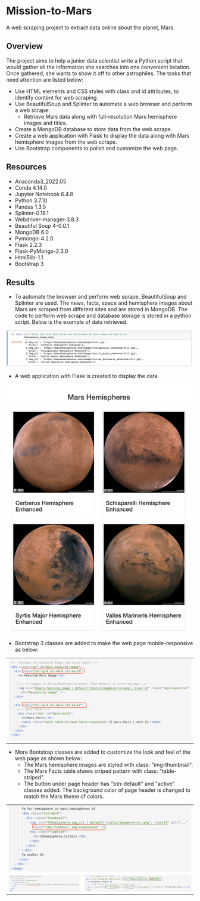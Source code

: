 # Mission-to-Mars

A web scraping project to extract data online about the planet, Mars.

## Overview

The project aims to help a junior data scientist write a Python script that would gather all the information she searches into one convenient location. Once gathered, she wants to show it off to other astrophiles. The tasks that need attention are listed below:
- Use HTML elements and CSS styles with class and id attributes, to identify content for web scraping.
- Use BeautifulSoup and Splinter to automate a web browser and perform a web scrape:
  - Retrieve Mars data along with full-resolution Mars hemisphere images and titles.
- Create a MongoDB database to store data from the web scrape.
- Create a web application with Flask to display the data along with Mars hemisphere images from the web scrape.
- Use Bootstrap components to polish and customize the web page.

## Resources

- Anaconda3_2022.05
- Conda 4.14.0
- Jupyter Notebook 6.4.8
- Python 3.7.10
- Pandas 1.3.5
- Splinter-0.18.1
- Webdriver-manager-3.8.3
- Beautiful Soup 4-0.0.1
- MongoDB 6.0 
- Pymongo-4.2.0
- Flask 2.2.3
- Flask-PyMongo-2.3.0
- Html5lib-1.1
- Bootstrap 3

## Results
- To automate the browser and perform web scrape, BeautifulSoup and Splinter are used. The news, facts, space and hemisphere images about Mars are scraped from different sites and are stored in MongoDB. The code to perform web scrape and database storage is stored in a python script. Below is the example of data retrieved.
<img src="Resources/hemisphere_scrape.png" width="600"/>

- A web application with Flask is created to display the data. 
<img src="Resources/hemisphere_img.png" width="600"/>

- Bootstrap 3 classes are added to make the web page mobile-responsive as below:

<table>
  <tr>
    <td><img src="Resources/responsive.png" width="600"/></td>
  </tr>
</table>

- More Bootstrap classes are added to customize the look and feel of the web page as shown below:
  - The Mars hemisphere images are styled with class: "img-thumbnail".
  - The Mars Facts table shows striped pattern with class: "table-striped".
  - The button under page header has "btn-default" and "active" classes added. The background color of page header is changed to match the Mars theme of colors.
<table>
  <tr>
    <td colspan="2" align="center"><img src="Resources/bootstr_4.png"/></td>
  </tr>
  <tr>
    <td><img src="Resources/bootstr_5.png" width="400"/></td>
    <td><img src="Resources/bootstr_3.png" width="600"/></td>
  </tr>
</table>
